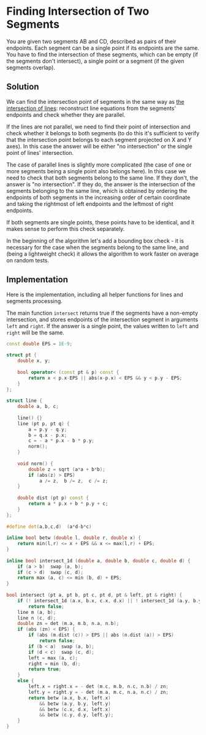 <!--?title Finding Intersection of Two Segments-->
# Finding Intersection of Two Segments

You are given two segments AB and CD, described as pairs of their endpoints. Each segment can be a single point if its endpoints are the same. 
You have to find the intersection of these segments, which can be empty (if the segments don't intersect), a single point or a segment (if the given segments overlap).

## Solution

We can find the intersection point of segments in the same way as [the intersection of lines](geometry/lines-intersection.html): 
reconstruct line equations from the segments' endpoints and check whether they are parallel. 

If the lines are not parallel, we need to find their point of intersection and check whether it belongs to both segments
(to do this it's sufficient to verify that the intersection point belongs to each segment projected on X and Y axes). 
In this case the answer will be either "no intersection" or the single point of lines' intersection.

The case of parallel lines is slightly more complicated (the case of one or more segments being a single point also belongs here).
In this case we need to check that both segments belong to the same line.
If they don't, the answer is "no intersection".
If they do, the answer is the intersection of the segments belonging to the same line, which is obtained by 
ordering the endpoints of both segments in the increasing order of certain coordinate and taking the rightmost of left endpoints and the leftmost of right endpoints.

If both segments are single points, these points have to be identical, and it makes sense to perform this check separately.

In the beginning of the algorithm let's add a bounding box check - it is necessary for the case when the segments belong to the same line, 
and (being a lightweight check) it allows the algorithm to work faster on average on random tests.


## Implementation

Here is the implementation, including all helper functions for lines and segments processing.

The main function `intersect` returns true if the segments have a non-empty intersection, 
and stores endpoints of the intersection segment in arguments `left` and `right`. 
If the answer is a single point, the values written to `left` and `right` will be the same.

```cpp segment_intersection
const double EPS = 1E-9;
 
struct pt {
    double x, y;
 
    bool operator< (const pt & p) const {
        return x < p.x-EPS || abs(x-p.x) < EPS && y < p.y - EPS;
    }
};
 
struct line {
    double a, b, c;
 
    line() {}
    line (pt p, pt q) {
        a = p.y - q.y;
        b = q.x - p.x;
        c = - a * p.x - b * p.y;
        norm();
    }
 
    void norm() {
        double z = sqrt (a*a + b*b);
        if (abs(z) > EPS)
            a /= z,  b /= z,  c /= z;
    }
 
    double dist (pt p) const {
        return a * p.x + b * p.y + c;
    }
};
 
#define det(a,b,c,d)  (a*d-b*c)
 
inline bool betw (double l, double r, double x) {
    return min(l,r) <= x + EPS && x <= max(l,r) + EPS;
}
 
inline bool intersect_1d (double a, double b, double c, double d) {
    if (a > b)  swap (a, b);
    if (c > d)  swap (c, d);
    return max (a, c) <= min (b, d) + EPS;
}
 
bool intersect (pt a, pt b, pt c, pt d, pt & left, pt & right) {
    if (! intersect_1d (a.x, b.x, c.x, d.x) || ! intersect_1d (a.y, b.y, c.y, d.y))
        return false;
    line m (a, b);
    line n (c, d);
    double zn = det (m.a, m.b, n.a, n.b);
    if (abs (zn) < EPS) {
        if (abs (m.dist (c)) > EPS || abs (n.dist (a)) > EPS)
            return false;
        if (b < a)  swap (a, b);
        if (d < c)  swap (c, d);
        left = max (a, c);
        right = min (b, d);
        return true;
    }
    else {
        left.x = right.x = - det (m.c, m.b, n.c, n.b) / zn;
        left.y = right.y = - det (m.a, m.c, n.a, n.c) / zn;
        return betw (a.x, b.x, left.x)
            && betw (a.y, b.y, left.y)
            && betw (c.x, d.x, left.x)
            && betw (c.y, d.y, left.y);
    }
}
```
